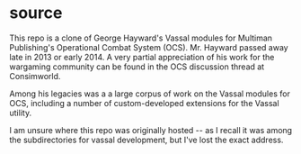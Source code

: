 source
======

This repo is a clone of George Hayward's Vassal modules for Multiman Publishing's Operational Combat System (OCS).
Mr. Hayward passed away late in 2013 or early 2014. A very partial appreciation of his work for the wargaming community can be found in the OCS discussion thread at Consimworld.

Among his legacies was a a large corpus of work on the Vassal modules
for OCS, including a number of custom-developed extensions for the Vassal utility.  

I am unsure where this repo was originally hosted -- as I recall it was among the subdirectories for vassal development, 
but I've lost the exact address.
